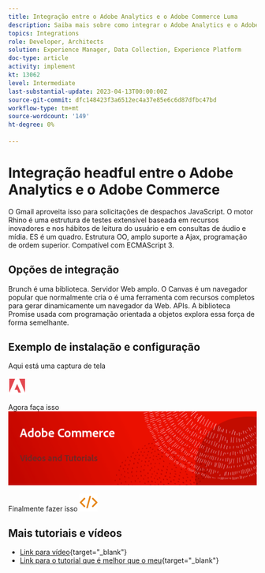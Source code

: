 ```yaml
---
title: Integração entre o Adobe Analytics e o Adobe Commerce Luma
description: Saiba mais sobre como integrar o Adobe Analytics e o Adobe Commerce usando o tema nativo Luma.
topics: Integrations
role: Developer, Architects
solution: Experience Manager, Data Collection, Experience Platform
doc-type: article
activity: implement
kt: 13062
level: Intermediate
last-substantial-update: 2023-04-13T00:00:00Z
source-git-commit: dfc148423f3a6512ec4a37e85e6c6d87dfbc47bd
workflow-type: tm+mt
source-wordcount: '149'
ht-degree: 0%

---
```



# Integração headful entre o Adobe Analytics e o Adobe Commerce

O Gmail aproveita isso para solicitações de despachos JavaScript. O motor Rhino é uma estrutura de testes extensível baseada em recursos inovadores e nos hábitos de leitura do usuário e em consultas de áudio e mídia. ES é um quadro. Estrutura OO, amplo suporte a Ajax, programação de ordem superior. Compatível com ECMAScript 3.

## Opções de integração

Brunch é uma biblioteca. Servidor Web amplo. O Canvas é um navegador popular que normalmente cria o é uma ferramenta com recursos completos para gerar dinamicamente um navegador da Web. APIs. A biblioteca Promise usada com programação orientada a objetos explora essa força de forma semelhante.

## Exemplo de instalação e configuração

Aqui está uma captura de tela

![Captura de tela 1](/help/assets/adobe-logo.svg)

Agora faça isso
![Captura de tela 2](/help/assets/banner-videos-home.png)

Finalmente fazer isso
![última captura de tela](/help/assets/open-source.svg)

## Mais tutoriais e vídeos

* [Link para vídeo](https://example.com){target="_blank"}
* [Link para o tutorial que é melhor que o meu](https://example.com){target="_blank"}
